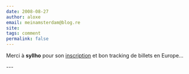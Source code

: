```yaml
---
date: 2008-08-27
author: aloxe
email: meinamsterdam@blog.re
site: 
tags: comment
permalink: false
---
```


<p>
Merci à <b>syllho</b> pour son <a href="http://fr.eurobilltracker.eu/profile/?user=130930&referer=31378">inscription</a> et bon tracking de billets en Europe...
</p>
---